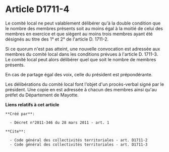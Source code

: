# Article D1711-4

Le comité local ne peut valablement délibérer qu'à la double condition que le nombre des membres présents soit au moins égal
à la moitié de celui des membres en exercice et que siègent au moins trois membres ayant été désignés au titre des 1° et 2°
de l'article D. 1711-2. 

Si ce quorum n'est pas atteint, une nouvelle convocation est adressée aux membres du comité local dans les conditions prévues
à l'article D. 1711-3. Le comité local peut alors délibérer quel que soit le nombre de membres présents. 

En cas de partage égal des voix, celle du président est prépondérante. 

Les délibérations du comité local font l'objet d'un procès-verbal signé par le président. Une copie en est adressée à chacun
des membres ainsi qu'au préfet du Département de Mayotte.

**Liens relatifs à cet article**

	**Créé par**:

	  - Décret n°2011-346 du 28 mars 2011 - art. 1

	**Cite**:

	  - Code général des collectivités territoriales - art. D1711-2
	  - Code général des collectivités territoriales - art. D1711-3
